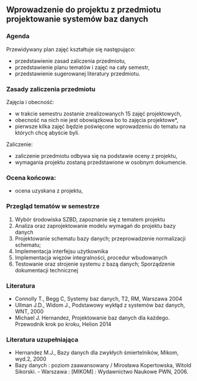 ## Wprowadzenie do projektu z przedmiotu projektowanie systemów baz danych

### Agenda
Przewidywany plan zajęć kształtuje się następująco:
* przedstawienie zasad zaliczenia przedmiotu,
* przedstawienie planu tematów i zajęć na cały semestr,
* przedstawienie sugerowanej literatury przedmiotu.

### Zasady zaliczenia przedmiotu
Zajęcia i obecność:
* w trakcie semestru zostanie zrealizowanych 15 zajęć projektowych,
* obecność na nich nie jest obowiązkowa bo to zajęcia projektowe*,
* pierwsze kilka zajęć będzie poświęcone wprowadzeniu do tematu na których chcę abyście byli.

Zaliczenie:
* zaliczenie przedmiotu odbywa się na podstawie oceny z projektu,
* wymagania projektu zostaną przedstawione w osobnym dokumencie.

### Ocena końcowa:
* ocena uzyskana z projektu,

### Przegląd tematów w semestrze
1. Wybór środowiska SZBD, zapoznanie się z tematem projektu
2. Analiza oraz zaprojektowanie modelu wymagań do projektu bazy danych
3. Projektowanie schematu bazy danych; przeprowadzenie normalizacji schematu;
4. Implementacja interfejsu użytkownika
5. Implementacja więzów integralności, procedur wbudowanych
6. Testowanie oraz strojenie systemu z bazą danych; Sporządzenie dokumentacji technicznej

### Literatura
* Connolly T., Begg C, Systemy baz danych, T2, RM, Warszawa 2004
* Ullman J.D., Widom J., Podstawowy wykłąd z systemów baz danych, WNT, 2000
* Michael J. Hernandez, Projektowanie baz danych dla każdego. Przewodnik krok po kroku, Helion 2014

### Literatura uzupełniająca
* Hernandez M.J., Bazy danych dla zwykłych śmiertelników, Mikom, wyd.2, 2000
* Bazy danych : poziom zaawansowany / Mirosława Kopertowska, Witold Sikorski. - Warszawa : [MIKOM] :
  Wydawnictwo Naukowe PWN, 2006.

